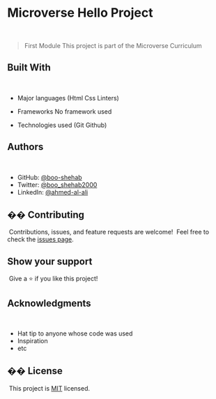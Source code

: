 # Microverse Hello Project
​
> First Module
> This project is part of the Microverse Curriculum
​
​
## Built With
​
- Major languages
(Html
Css
Linters)

- Frameworks
No framework used

- Technologies used
(Git
Github)
​
## Authors
​
- GitHub: [@boo-shehab](https://github.com/githubhandle)
- Twitter: [@boo_shehab2000](https://twitter.com/boo_shehab2000)
- LinkedIn: [@ahmed-al-ali](https://www.linkedin.com/in/ahmed-al-ali-77b6a0246)
​
## �� Contributing
​
Contributions, issues, and feature requests are welcome!
​
Feel free to check the [issues page](../../issues/).
​
## Show your support
​
Give a ⭐️ if you like this project!
​
## Acknowledgments
​
- Hat tip to anyone whose code was used
- Inspiration
- etc
​
## �� License
​
This project is [MIT](./LICENSE) licensed.
